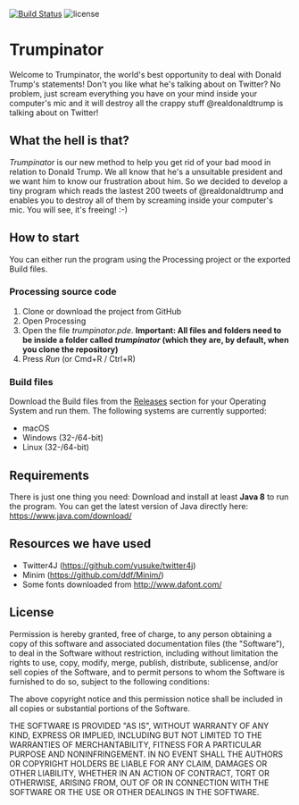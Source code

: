 [![Build Status](https://travis-ci.com/eliashaeussler/trumpinator.svg?token=vkQdh4FDH2sRrf94RJjF&branch=master)](https://travis-ci.com/eliashaeussler/trumpinator)
![license](https://img.shields.io/github/license/eliashaeussler/trumpinator.svg)

# Trumpinator
Welcome to Trumpinator, the world's best opportunity to deal with Donald Trump's statements! Don't you like what he's talking about on Twitter? No problem, just scream everything you have on your mind inside your computer's mic and it will destroy all the crappy stuff @realdonaldtrump is talking about on Twitter!

## What the hell is that?
*Trumpinator* is our new method to help you get rid of your bad mood in relation to Donald Trump. We all know that he's a unsuitable president and we want him to know our frustration about him. So we decided to develop a tiny program which reads the lastest 200 tweets of @realdonaldtrump and enables you to destroy all of them by screaming inside your computer's mic. You will see, it's freeing! :-)

## How to start
You can either run the program using the Processing project or the exported Build files.

### Processing source code
1. Clone or download the project from GitHub
2. Open Processing
3. Open the file *trumpinator.pde*. **Important: All files and folders need to be inside a folder called *trumpinator* (which they are, by default, when you clone the repository)**
4. Press *Run* (or Cmd+R / Ctrl+R)

### Build files
Download the Build files from the [Releases](https://github.com/eliashaeussler/trumpinator/releases) section for your Operating System and run them. The following systems are currently supported:

* macOS
* Windows (32-/64-bit)
* Linux (32-/64-bit)

## Requirements
There is just one thing you need: Download and install at least **Java 8** to run the program. You can get the latest version of Java directly here: https://www.java.com/download/

## Resources we have used
* Twitter4J (https://github.com/yusuke/twitter4j)
* Minim (https://github.com/ddf/Minim/)
* Some fonts downloaded from http://www.dafont.com/

## License
Permission is hereby granted, free of charge, to any person obtaining a copy of this software and associated documentation files (the "Software"), to deal in the Software without restriction, including without limitation the rights to use, copy, modify, merge, publish, distribute, sublicense, and/or sell copies of the Software, and to permit persons to whom the Software is furnished to do so, subject to the following conditions:

The above copyright notice and this permission notice shall be included in all copies or substantial portions of the Software.

THE SOFTWARE IS PROVIDED "AS IS", WITHOUT WARRANTY OF ANY KIND, EXPRESS OR IMPLIED, INCLUDING BUT NOT LIMITED TO THE WARRANTIES OF MERCHANTABILITY, FITNESS FOR A PARTICULAR PURPOSE AND NONINFRINGEMENT. IN NO EVENT SHALL THE AUTHORS OR COPYRIGHT HOLDERS BE LIABLE FOR ANY CLAIM, DAMAGES OR OTHER LIABILITY, WHETHER IN AN ACTION OF CONTRACT, TORT OR OTHERWISE, ARISING FROM, OUT OF OR IN CONNECTION WITH THE SOFTWARE OR THE USE OR OTHER DEALINGS IN THE SOFTWARE.
